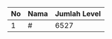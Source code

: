 | No | Nama            | Jumlah Level |
|----|-----------------|--------------|
| 1  | #    |    6527        |
